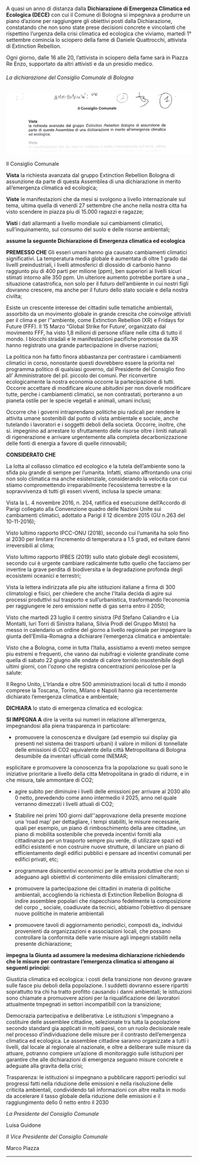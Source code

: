 A quasi un anno di distanza dalla **Dichiarazione di Emergenza Climatica ed Ecologica (DECE)** con cui il Comune di Bologna si impegnava a produrre un piano d’azione per raggiungere gli obiettivi posti dalla Dichiarazione, constatando che non sono state prese decisioni concrete e vincolanti che rispettino l’urgenza della crisi climatica ed ecologica che viviamo, martedì 1° settembre comincia lo sciopero della fame di Daniele Quattrocchi, attivista di Extinction Rebellion.

Ogni giorno, dalle 16 alle 20, l’attivista in sciopero della fame sarà in Piazza Re Enzo, supportato da altri attivisti e da un presidio medico.

###### La dichiarazione del Consiglio Comunale di Bologna


![image](/assets/img/consiglio_dichiarazione.jpg)


Il Consiglio Comunale

**Vista**
la richiesta avanzata dal gruppo Extinction Rebellion Bologna di assunzione da parte di questa Assemblea di una dichiarazione in merito all’emergenza climatica ed ecologica;

**Viste**
le manifestazioni che da mesi si svolgono a livello internazionale sul tema, ultima quella di venerdi 27 settembre che anche nella nostra citta ha visto scendere in piazza piu di 15.000 ragazzi e ragazze;

**Visti**
i dati allarmanti a livello mondiale sui cambiamenti climatici, sull’inquinamento, sul consumo del suolo e delle risorse ambientali;

**assume la seguente Dichiarazione di Emergenza climatica ed ecologica**

**PREMESSO CHE**
Gli esseri umani hanno gia causato cambiamenti climatici significativi. La
temperatura media globale è aumentata di oltre 1 grado dai livelll
preindustriali, i livelli atmosferici di diossido di carbonio hanno raggiunto piu
di 400 parti per milione (ppm), ben superiori ai livelli sicuri stimati intorno alle
350 ppm. Un ulteriore aumento potrebbe portare a una _ situazione
catastrofica, non solo per il futuro dell’ambiente in cui nostri figli dovranno
crescere, ma anche per il futuro dello stato sociale e della nostra civilta;

Esiste un crescente interesse dei cittadini sulle tematiche ambientali,
assorbito da un movimento globale in grande crescita che coinvolge attivisti
per il clima e per l’'ambiente, come Extinction Rebellion (XR) e Fridays for
Future (FFF). Il 15 Marzo “Global Strike for Future’, organizzato dal
movimento FFF, ha visto 1,8 milioni di persone sfilare nelle citta di tutto il
mondo. I blocchi stradali e le manifestazioni pacifiche promosse da XR
hanno registrato una grande partecipazione in diverse nazioni;

La politica non ha fatto finora abbastanza per contrastare i cambiamenti
climatici in corso, nonostante questi dovrebbero essere la priorita nel
programma politico di qualsiasi governo, dal Presidente del Consiglio fino
all’ Amministratore del pil. piccolo dei comuni. Per riconvertire ecologicamente
la nostra economia occorre la partecipazione di tutti. Occorre accettare di
modificare alcune abitudini per non doverle modificare tutte, perche i
cambiamenti climatici, se non contrastati, porteranno a un pianeta ostile per
le specie vegetali e animali, umani inclusi;

Occorre che i governi intraprendano politiche piu radicali per rendere le
attivita umane sostenibili dal punto di vista ambientale e sociale, anche
tutelando i lavoratori e i soggetti deboli della societa. Occorre, inoltre, che si.
impegnino ad arrestare lo sfruttamento delle risorse oltre i limiti naturali di
rigenerazione e arrivare urgentemente alla completa decarbonizzazione delle
fonti di energia a favore di quelle rinnovabili;

**CONSIDERATO CHE**

La lotta al collasso climatico ed ecologico e la tutela dell’ambiente sono la
sfida piu grande di sempre per l’umanita. Infatti, stiamo affrontando una crisi
non solo climatica ma anche esistenziale, considerando la velocita con cui
stiamo compromettendo irreparabilmente l’ecosistema terrestre e la
sopravvivenza di tutti gli esseri viventi, inclusa la specie umana:

Vista la L. 4 novembre 2016, n. 204, ratifica ed esecuzione dell’Accordo di
Parigi collegato alla Convenzione quadro delle Nazioni Unite sui
cambiamenti climatici, adottato a Parigi il 12 dicembre 2015 (GU n.263 del
10-11-2016);

Visto lultimo rapporto IPCC-ONU (2018), secondo cui l’umanita ha solo fino
al 2030 per limitare l’incremento di temperatura a 1.5 gradi, ed evitare danni
irreversibili al clima;

Visto lultimo rapporto IPBES (2019) sullo stato globale degli ecosistemi,
secondo cui è urgente cambiare radicalmente tutto quello che facciamo per
invertire la grave perdita di biodiversita e la degradazione profonda degli
ecosistemi oceanici e terrestri;

Vista la lettera indirizzata alle piu alte istituzioni italiane a firma di 300
climatologi e fisici, per chiedere che anche I'Italia decida di agire sui processi
produttivi sul trasporto e sull’urbanistica, trasformando l’economia per
raggiungere le zero emissioni nette di gas serra entro il 2050;

Visto che martedi 23 luglio il centro sinistra (Pd Stefano Caliandro e Lia
Montalti, luri Torri di Sinistra Italiana, Silvia Prodi del Gruppo Misto) ha messo
in calendario un ordine del giorno a livello regionale per impegnare la giunta
dell’Emilia-Romagna a dichiarare l’emergenza climatica e ambientale:

Visto che a Bologna, come in tutta I’ltalia, assistiamo a eventi meteo sempre
piu estremi e frequenti, che vanno dai nubifragi e violente grandinate come
quella di sabato 22 giugno alle ondate di calore torrido insostenibile degli
ultimi giorni, con l'ozono che registra concentrazioni pericolose per la salute:

Il Regno Unito, L'Irlanda e oltre 500 amministrazioni locali di tutto il mondo
comprese la Toscana, Torino, Milano e Napoli hanno gia recentemente
dichiarato l’emergenza climatica e ambientale;

**DICHIARA**
lo stato di emergenza climatica ed ecologica:

**SI IMPEGNA A**
dire la verita sui numeri in relazione all’emergenza, impegnandosi alla piena
trasparenza in particolare:

- promuovere la conoscenza e divulgare (ad esempio sui display gia presenti
nel sistema dei trasporti urbani) il valore in milioni di tonnellate delle emissioni di
CO2 equivalente della città Metropolitana di Bologna desumibile da inventari
ufficiali come INEMAR;

esplicitare e promuovere la conoscenza fra la popolazione su quali sono le
iniziative prioritarie a livello della citta Metropolitana in grado di ridurre, e in che
misura, tale ammontare di CO2;

- agire subito per diminuire i livelli delle emissioni per arrivare al 2030 allo 0
netto, prevedendo come anno intermedio il 2025, anno nel quale verranno
dimezzati i livelli attuali di CO2;

- Stabilire nei primi 100 giorni dall’'approvazione della presente mozione una
‘road map’ per dettagliare, i tempi stabiliti, le misure necessarie, quali per
esempio, un piano di rimboschimento della aree cittadine, un piano di mobilita
sostenibile che preveda incentivi forniti alla cittadinanza per un trasporto sempre
piu verde, di utilizzare spazi ed edifici esistenti e non costruire nuove strutture, di
lanciare un piano di efficientamento degli edifici pubblici e pensare ad incentivi
comunali per edifici privati, etc;

- programmare disincentivi economici per le attivita produttive che non si
adeguano agli obiettivi di contenimento dlile emissioni climalteranti;

- promuovere la partecipazione dei cittadini in materia di politiche ambientali,
accogliendo la richiesta di Extinction Rebellion Bologna di indire assemblee
popolari che rispecchiano fedelmente la composizione del corpo _ sociale,
coadiuvate da tecnici, abbiamo l’obiettivo di pensare nuove politiche in materie
ambientali

- promuovere tavoli di aggiornamento periodici, composti da_ individui
provenienti da organizzazioni e associazioni locali, che possano controllare la
conformita delle varie misure agli impegni stabiliti nella presente dichiarazione;

**impegna la Giunta ad assumere la medesima dichiarazione richiedendo che le misure per contrastare l’emergenza climatica si attengano ai seguenti principi:**

Giustizia climatica ed ecologica: i costi della transizione non devono gravare
sulle fasce piu deboli della popolazione. I suddetti dovranno essere
ripartiti soprattutto tra chi ha tratto profitto causando i danni ambientali; le
istituzioni sono chiamate a promuovere azioni per la riqualificazione dei
lavoratori attualmente tmpegnati in settori incompatibill con la transizione;

Democrazia partecipativa e deliberativa: Le istituzioni s'impegnano a
costituire delle assemblee cittadine, selezionate tra tutta la popolazione
secondo standard gia applicati in molti paesi, con un ruolo decisionale reale
nel processo d’individuazione delle misure per il contrasto dell’emergenza
climatica ed ecologica. Le assemblee cittadine saranno organizzate a tutti i
livelli, dal locale al regionale al nazionale, e oltre a deliberare sulle misure da
attuare, potranno compiere un’azione di monitoraggio sulle istituzioni per
garantire che alle dichiarazioni di emergenza seguano misure concrete e
adeguate alla gravita della crisi;

Trasparenza: le istituzioni si impegnano a pubblicare rapporti periodici sul
progressi fatti nella riduzione delle emissioni e nella risoluzione delle criticita
ambientali, condividendo tali informazioni con altre realta in modo da
accelerare il tasso globale della riduzione delle emissioni e il raggiungimento
dello 0 netto entro il 2030



*La Presidente del Consiglio Comunale*

Luisa Guidone

*II Vice Presidente del Consiglio Comunale*

Marco Piazza



---
